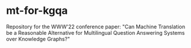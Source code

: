# mt-for-kgqa
Repository for the WWW'22 conference paper: "Can Machine Translation be a Reasonable Alternative for Multilingual Question Answering Systems over Knowledge Graphs?"
